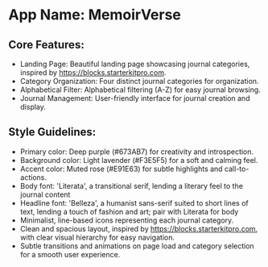 # **App Name**: MemoirVerse

## Core Features:

- Landing Page: Beautiful landing page showcasing journal categories, inspired by https://blocks.starterkitpro.com.
- Category Organization: Four distinct journal categories for organization.
- Alphabetical Filter: Alphabetical filtering (A-Z) for easy journal browsing.
- Journal Management: User-friendly interface for journal creation and display.

## Style Guidelines:

- Primary color: Deep purple (#673AB7) for creativity and introspection.
- Background color: Light lavender (#F3E5F5) for a soft and calming feel.
- Accent color: Muted rose (#E91E63) for subtle highlights and call-to-actions.
- Body font: 'Literata', a transitional serif, lending a literary feel to the journal content
- Headline font: 'Belleza', a humanist sans-serif suited to short lines of text, lending a touch of fashion and art; pair with Literata for body
- Minimalist, line-based icons representing each journal category.
- Clean and spacious layout, inspired by https://blocks.starterkitpro.com, with clear visual hierarchy for easy navigation.
- Subtle transitions and animations on page load and category selection for a smooth user experience.